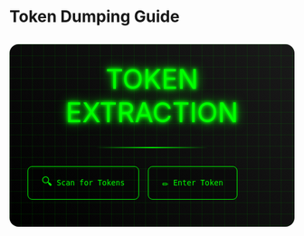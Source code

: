 # Token Dumping Guide

<div class="guide-container">
  <div class="cyber-grid"></div>
  <div class="guide-header">
    <div class="neon-text">TOKEN EXTRACTION</div>
    <div class="cyber-line"></div>
  </div>
  <TokenScanner ref="scanner" @token-found="handleTokenFound" />
  <TokenInput 
    v-if="showInput"
    @token-submitted="handleTokenSubmit"
    @close="showInput = false"
  />

  <div class="button-group">
    <button class="cyber-button" @click="startScan">
      <span class="button-icon">🔍</span>
      Scan for Tokens
    </button>
    <button class="cyber-button" @click="showInput = !showInput">
      <span class="button-icon">✏️</span>
      Enter Token
    </button>
  </div>
  <TokenDecoder 
    ref="decoder"
    :token="currentToken"
    @decode-complete="handleDecodeComplete"
  />
</div>

<script setup>
import { ref } from 'vue'

const scanner = ref(null)
const decoder = ref(null)
const showInput = ref(false)
const currentToken = ref('')

const startScan = async () => {
  currentToken.value = ''
  await scanner.value?.scanForTokens()
}

const handleTokenFound = (token) => {
  currentToken.value = token
}

const handleTokenSubmit = (token) => {
  currentToken.value = token
  showInput.value = false
}

const handleDecodeComplete = () => {
  // Handle decode completion if needed
}
</script>

<style>
.guide-container {
  position: relative;
  padding: 2rem;
  background: linear-gradient(45deg, #000, #1a1a1a);
  border-radius: 1rem;
  margin: 2rem 0;
  overflow: hidden;
}

.cyber-grid {
  position: absolute;
  top: 0;
  left: 0;
  right: 0;
  bottom: 0;
  background: 
    linear-gradient(90deg, rgba(0, 255, 0, 0.1) 1px, transparent 1px),
    linear-gradient(rgba(0, 255, 0, 0.1) 1px, transparent 1px);
  background-size: 20px 20px;
  animation: gridScroll 20s linear infinite;
}

.guide-header {
  text-align: center;
  margin-bottom: 2rem;
  position: relative;
  z-index: 1;
}

.neon-text {
  font-size: 3rem;
  color: #00ff00;
  text-shadow: 
    0 0 5px #00ff00,
    0 0 10px #00ff00,
    0 0 20px #00ff00;
  margin: 0;
}

.cyber-line {
  height: 2px;
  background: linear-gradient(90deg, transparent, #00ff00, transparent);
  margin: 2rem auto;
  width: 200px;
}

.button-group {
  display: flex;
  gap: 1rem;
  margin: 1rem 0;
}

.cyber-button {
  display: flex;
  align-items: center;
  gap: 0.5rem;
  padding: 0.75rem 1.5rem;
  background: rgba(0, 0, 0, 0.3);
  border: 1px solid #00ff00;
  border-radius: 0.5rem;
  color: #00ff00;
  font-family: monospace;
  cursor: pointer;
  transition: all 0.3s ease;
}

.cyber-button:hover {
  background: rgba(0, 255, 0, 0.1);
  transform: translateY(-2px);
}

.button-icon {
  font-size: 1.2rem;
}

@keyframes gridScroll {
  0% { transform: translate(0, 0); }
  100% { transform: translate(20px, 20px); }
}
</style>
